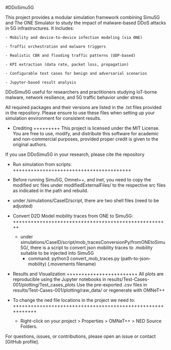 #DDoSimu5G 

This project provides a modular simulation framework combining Simu5G and The ONE Simulator to study the impact of malware-based DDoS attacks in 5G infrastructures. It includes:

    - Mobility and device-to-device infection modeling (via ONE)

    - Traffic orchestration and malware triggers

    - Realistic CBR and flooding traffic patterns (UDP-based)

    - KPI extraction (data rate, packet loss, propagation)

    - Configurable test cases for benign and adversarial scenarios

    - Jupyter-based result analysis

DDoSimu5G useful for researchers and practitioners studying IoT-borne malware, network resilience, and 5G traffic behavior under stress.

All required packages and their versions are listed in the .txt files provided in the repository. Please ensure to use these files when setting up your simulation environment for consistent results.

- Crediting
  +++++++++
This project is licensed under the MIT License. You are free to use, modify, and distribute this software for academic and non-commercial purposes, provided proper credit is given to the original authors.

If you use DDoSimu5G in your research, please cite the repository

- Run simulation from scripts:
  ++++++++++++++++++++++++++++++++++++++++
 - Before running Simu5G, Omnet++, and inet, you need to copy the modified src files under modifiedExternalFiles/ to the respective src files as indicated in the path and rebuild. 

  - under /simulations/CaseID/script, there are two shell files (need to be adjusted)

- Convert D2D Model mobility traces from ONE to Simu5G:
  +++++++++++++++++++++++++++++++++++++++++++++++++++++
  - under simulations/CaseID/script/mob_tracesConversionPy/fromONEtoSimu5G/, there is a script to convert json mobility traces to .mobility suitable to be injected into Simu5G
    - command:
      python3 convert_mob_traces.py (path-to-json-mobility) (.movements filename)

- Results and Visualization
  ++++++++++++++++++++++++
All plots are reproducible using the Jupyter notebooks in results/Test-Cases-001/plotting/Test_cases_plots
Use the pre-exported .csv files in results/Test-Cases-001/plotting/raw_data/ or regenerate with OMNeT++

- To change the ned file locations in the project we need to: 
  +++++++++++++++++++++++++++++++++++++++++++++++++++++++++++
  - Right-click on your project > Properties > OMNeT++ > NED Source Folders.




For questions, issues, or contributions, please open an issue or contact [GitHub profile].


